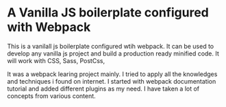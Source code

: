 # A Vanilla JS boilerplate configured with Webpack

This is a vanilall js boilerplate configured wtih webpack. It can be used to develop any vanilla js project and build a production ready minified code. It will work with CSS, Sass, PostCss, 

It was a webpack learing project mainly. I tried to apply all the knowledges and techniques i found on internet. I started with webpack documentation tutorial and added different plugins as my need. I have taken a lot of concepts from various content. 
